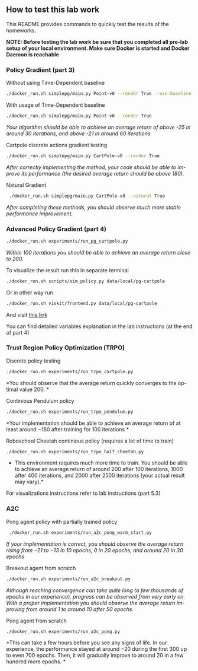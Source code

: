 ## How to test this lab work

This README provides commands to quickly test the results of the homeworks.

**NOTE: Before testing the lab work be sure that you completed all pre-lab setup of your local environment. Make sure Docker is started and Docker Daemon is reachable**

### Policy Gradient (part 3)

Without using Time-Dependent baseline

```bash
./docker_run.sh simplepg/main.py Point-v0 --render True --use-baseline False
```

With usage of Time-Dependent baseline

```bash
./docker_run.sh simplepg/main.py Point-v0 --render True
```

*Your algorithm should be able to achieve an average return of above -25 in around 30 iterations, and above -21 in around 60 iterations.*

Cartpole discrete actions gradient testing

```bash
./docker_run.sh simplepg/main.py CartPole-v0 --render True
```

*After correctly implementing the method, your code should be able to im- prove its performance (the desired average return should be above 180).*

Natural Gradient

```bash
 ./docker_run.sh simplepg/main.py CartPole-v0 --natural True
```

*After completing these methods, you should observe much more stable performance improvement.*

### Advanced Policy Gradient (part 4)

```bash
./docker_run.sh experiments/run_pg_cartpole.py
```

*Within 100 iterations you should be able to achieve an average return close to 200.*

To visualize the result run this in separate terminal

```bash
./docker_run.sh scripts/sim_policy.py data/local/pg-cartpole
```

Or in other way run

```bash
./docker_run.sh viskit/frontend.py data/local/pg-cartpole
```

And visit [this link](http://localhost:5000/)

You can find detailed variables explanation in the lab instructions (at the end of part 4)

### Trust Region Policy Optimization (TRPO)

Discrete policy testing

```bash
./docker_run.sh experiments/run_trpo_cartpole.py
```

*You should observe that the average return quickly converges to the op- timal value 200. *

Continious Pendulum policy

```bash
./docker_run.sh experiments/run_trpo_pendulum.py
```

*Your implementation should be able to achieve an average return of at least around −180 after training for 100 iterations *

Roboschool Cheetah continious policy (requires a lot of time to train)

```bash
./docker_run.sh experiments/run_trpo_half_cheetah.py
```

* This environment requires much more time to train. You should be able to achieve an average return of around 200 after 100 iterations, 1000 after 400 iterations, and 2000 after 2500 iterations (your actual result may vary).*

For visualizations instructions refer to lab instructions (part 5.3)

### A2C

Pong agent policy with partially trained policy

```bash
 ./docker_run.sh experiments/run_a2c_pong_warm_start.py
```

*If your implementation is correct, you should observe the average return rising from −21 to −13 in 10 epochs, 0 in 20 epochs, and around 20 in 30 epochs*

Breakout agent from scratch

```bash
./docker_run.sh experiments/run_a2c_breakout.py
```

*Although reaching convergence can take quite long (a few thousands of epochs in our experience), progress can be observed from very early on. With a proper implementation you should observe the average return im- proving from around 1 to around 10 after 50 epochs.*

Pong agent from scratch

```bash
./docker_run.sh experiments/run_a2c_pong.py
```

*This can take a few hours before you see any signs of life. In our experience, the performance stayed at around −20 during the first 300 up to even 700 epochs. Then, it will gradually improve to around 20 in a few hundred more epochs. *




